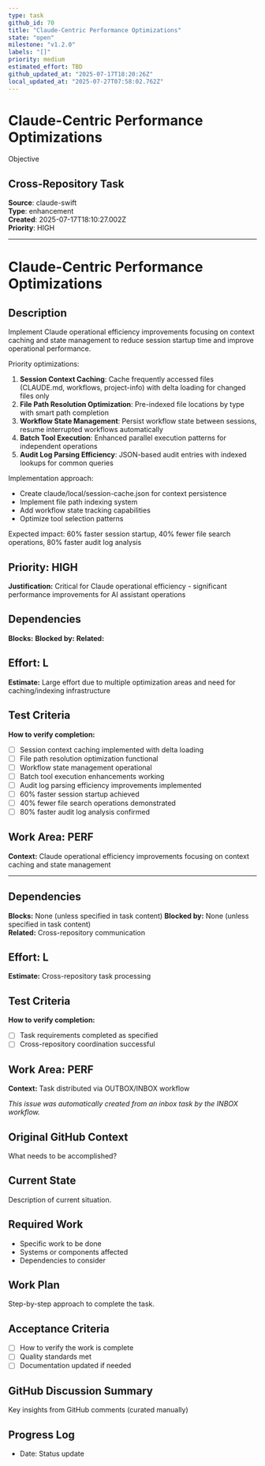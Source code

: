 ```yaml
---
type: task
github_id: 70
title: "Claude-Centric Performance Optimizations"
state: "open"
milestone: "v1.2.0"
labels: "[]"
priority: medium
estimated_effort: TBD
github_updated_at: "2025-07-17T18:20:26Z"
local_updated_at: "2025-07-27T07:58:02.762Z"
---
```


# Claude-Centric Performance Optimizations

Objective
## Cross-Repository Task

**Source**: claude-swift  
**Type**: enhancement  
**Created**: 2025-07-17T18:10:27.002Z  
**Priority**: HIGH

---

# Claude-Centric Performance Optimizations

## Description
Implement Claude operational efficiency improvements focusing on context caching and state management to reduce session startup time and improve operational performance.

Priority optimizations:
1. **Session Context Caching**: Cache frequently accessed files (CLAUDE.md, workflows, project-info) with delta loading for changed files only
2. **File Path Resolution Optimization**: Pre-indexed file locations by type with smart path completion
3. **Workflow State Management**: Persist workflow state between sessions, resume interrupted workflows automatically
4. **Batch Tool Execution**: Enhanced parallel execution patterns for independent operations
5. **Audit Log Parsing Efficiency**: JSON-based audit entries with indexed lookups for common queries

Implementation approach:
- Create claude/local/session-cache.json for context persistence
- Implement file path indexing system
- Add workflow state tracking capabilities  
- Optimize tool selection patterns

Expected impact: 60% faster session startup, 40% fewer file search operations, 80% faster audit log analysis

## Priority: HIGH
**Justification:** Critical for Claude operational efficiency - significant performance improvements for AI assistant operations

## Dependencies
**Blocks:** 
**Blocked by:** 
**Related:** 

## Effort: L
**Estimate:** Large effort due to multiple optimization areas and need for caching/indexing infrastructure

## Test Criteria
**How to verify completion:**
- [ ] Session context caching implemented with delta loading
- [ ] File path resolution optimization functional
- [ ] Workflow state management operational
- [ ] Batch tool execution enhancements working
- [ ] Audit log parsing efficiency improvements implemented
- [ ] 60% faster session startup achieved
- [ ] 40% fewer file search operations demonstrated
- [ ] 80% faster audit log analysis confirmed

## Work Area: PERF
**Context:** Claude operational efficiency improvements focusing on context caching and state management

---

## Dependencies
**Blocks:** None (unless specified in task content)
**Blocked by:** None (unless specified in task content)  
**Related:** Cross-repository communication

## Effort: L
**Estimate:** Cross-repository task processing

## Test Criteria
**How to verify completion:**
- [ ] Task requirements completed as specified
- [ ] Cross-repository coordination successful

## Work Area: PERF
**Context:** Task distributed via OUTBOX/INBOX workflow

*This issue was automatically created from an inbox task by the INBOX workflow.*


## Original GitHub Context
What needs to be accomplished?

## Current State
Description of current situation.

## Required Work
- Specific work to be done
- Systems or components affected
- Dependencies to consider

## Work Plan
Step-by-step approach to complete the task.

## Acceptance Criteria
- [ ] How to verify the work is complete
- [ ] Quality standards met
- [ ] Documentation updated if needed

## GitHub Discussion Summary
Key insights from GitHub comments (curated manually)

## Progress Log
- Date: Status update